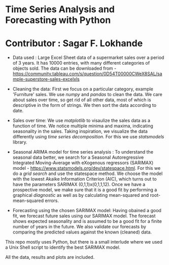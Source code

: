 # Time Series Analysis and Forecasting with Python

# Contributor : Sagar F. Lokhande

* Data used : 
Large Excel Sheet data of a supermarket sales over a period of 3 years. It has 10000 entries, with many different categories of objects sold. The data can be downloaded from - https://community.tableau.com/s/question/0D54T00000CWeX8SAL/sample-superstore-sales-excelxls 

* Cleaning the data: 
First we focus on a particular category, example 'Furniture' sales. We use *numpy* and *pandas* to clean the data. We care about sales over time, so get rid of all other data, most of which is descriptive in the form of strings. We then sort the data according to date. 

* Sales over time: 
We use *matplotlib* to visaulize the sales data as a function of time. We notice multiple minima and maxima, indicating seasonality in the sales. Taking inspiration, we visualize the data differently using *time series decomposition.* For this we use *statsmodels* library.

* Seasonal ARIMA model for time series analysis : 
To understand the seasonal data better, we search for a Seasonal Autoregressive Integrated Moving-Average with eXogenous regressors (SARIMAX) model - https://www.statsmodels.org/dev/statespace.html.
For this we do a *grid search* and use the statespace method. We choose the model with the lowest Akaike Information Criterion (AIC), which turns out to have the parameters SARIMAX (0,1,1)x(0,1,1,12). Once we have a prospective model, we make sure that it is a good fit by performing a graphical *diagnostic* as well as by calculating mean-squared and root-mean-squared errors. 

* Forecasting using the chosen SARIMAX model: 
Having obained a good fit, we forecast future sales using our SARIMAX model. The forecast shows expected seasonality and is assumed to be a good fit for a finite number of years in the future. We also validate our forecasts by comparing the predicted values against the known (cleaned) data. 

This repo mostly uses Python, but there is a small interlude where we used a Unix Shell script to identify the best SARIMAX model. 

All the data, results and plots are included. 